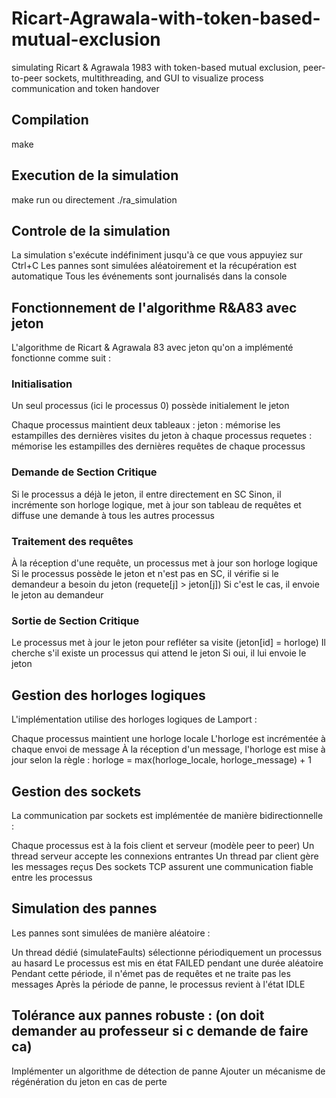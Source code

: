 # Ricart-Agrawala-with-token-based-mutual-exclusion
simulating Ricart &amp; Agrawala 1983 with token-based mutual exclusion, peer-to-peer sockets, multithreading, and GUI to visualize process communication and token handover 

## Compilation

make


## Execution de la simulation

make run
ou directement 
./ra_simulation


## Controle de la simulation

La simulation s'exécute indéfiniment jusqu'à ce que vous appuyiez sur Ctrl+C
Les pannes sont simulées aléatoirement et la récupération est automatique
Tous les événements sont journalisés dans la console


## Fonctionnement de l'algorithme R&A83 avec jeton

L'algorithme de Ricart & Agrawala 83 avec jeton qu'on a implémenté fonctionne comme suit :

### Initialisation

Un seul processus (ici le processus 0) possède initialement le jeton

Chaque processus maintient deux tableaux :
jeton : mémorise les estampilles des dernières visites du jeton à chaque processus
requetes : mémorise les estampilles des dernières requêtes de chaque processus


### Demande de Section Critique

Si le processus a déjà le jeton, il entre directement en SC
Sinon, il incrémente son horloge logique, met à jour son tableau de requêtes et diffuse une demande à tous les autres processus


### Traitement des requêtes

À la réception d'une requête, un processus met à jour son horloge logique
Si le processus possède le jeton et n'est pas en SC, il vérifie si le demandeur a besoin du jeton (requete[j] > jeton[j])
Si c'est le cas, il envoie le jeton au demandeur


### Sortie de Section Critique

Le processus met à jour le jeton pour refléter sa visite (jeton[id] = horloge)
Il cherche s'il existe un processus qui attend le jeton
Si oui, il lui envoie le jeton



## Gestion des horloges logiques
L'implémentation utilise des horloges logiques de Lamport :

Chaque processus maintient une horloge locale 
L'horloge est incrémentée à chaque envoi de message
À la réception d'un message, l'horloge est mise à jour selon la règle : horloge = max(horloge_locale, horloge_message) + 1

## Gestion des sockets
La communication par sockets est implémentée de manière bidirectionnelle :

Chaque processus est à la fois client et serveur (modèle peer to peer)
Un thread serveur accepte les connexions entrantes
Un thread par client gère les messages reçus
Des sockets TCP assurent une communication fiable entre les processus

## Simulation des pannes
Les pannes sont simulées de manière aléatoire :

Un thread dédié (simulateFaults) sélectionne périodiquement un processus au hasard
Le processus est mis en état FAILED pendant une durée aléatoire
Pendant cette période, il n'émet pas de requêtes et ne traite pas les messages
Après la période de panne, le processus revient à l'état IDLE


## Tolérance aux pannes robuste : (on doit demander au professeur si c demande de faire ca)

Implémenter un algorithme de détection de panne
Ajouter un mécanisme de régénération du jeton en cas de perte





